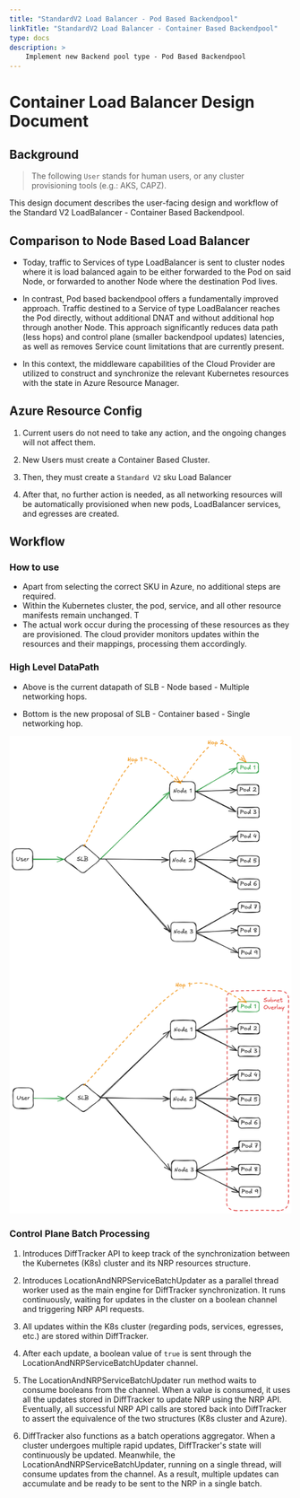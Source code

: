 ```yaml
---
title: "StandardV2 Load Balancer - Pod Based Backendpool"
linkTitle: "StandardV2 Load Balancer - Container Based Backendpool"
type: docs
description: >
    Implement new Backend pool type - Pod Based Backendpool
---
```


# Container Load Balancer Design Document

## Background

> The following `User` stands for human users, or any cluster provisioning tools (e.g.: AKS, CAPZ).

This design document describes the user-facing design and workflow of the Standard V2 LoadBalancer - Container Based Backendpool.

## Comparison to Node Based Load Balancer

- Today, traffic to Services of type LoadBalancer is sent to cluster nodes where it is load balanced again to be either forwarded to the Pod on said Node, or forwarded to another Node where the destination Pod lives.

- In contrast, Pod based backendpool offers a fundamentally improved approach. Traffic destined to a Service of type LoadBalancer reaches the Pod directly, without additional DNAT and without additional hop through another Node. This approach significantly reduces data path (less hops) and control plane (smaller backendpool updates) latencies, as well as removes Service count limitations that are currently present. 
- In this context, the middleware capabilities of the Cloud Provider are utilized to construct and synchronize the relevant Kubernetes resources with the state in Azure Resource Manager.

## Azure Resource Config

1. Current users do not need to take any action, and the ongoing changes will not affect them.

2. New Users must create a Container Based Cluster.

3. Then, they must create a `Standard V2` sku Load Balancer

4. After that, no further action is needed, as all networking resources will be automatically provisioned when new pods, LoadBalancer services, and egresses are created.

## Workflow

### How to use

- Apart from selecting the correct SKU in Azure, no additional steps are required.
- Within the Kubernetes cluster, the pod, service, and all other resource manifests remain unchanged. T
- The actual work occur during the processing of these resources as they are provisioned. The cloud provider monitors updates within the resources and their mappings, processing them accordingly.

### High Level DataPath

- Above is the current datapath of SLB - Node based - Multiple networking hops.

- Bottom is the new proposal of SLB - Container based - Single networking hop.

![SLB-CLB-DATAPATH](./slb-clb-datapath.png)

### Control Plane Batch Processing

1. Introduces DiffTracker API to keep track of the synchronization between the Kubernetes (K8s) cluster and its NRP resources structure.

2. Introduces LocationAndNRPServiceBatchUpdater as a parallel thread worker used as the main engine for DiffTracker synchronization. It runs continuously, waiting for updates in the cluster on a boolean channel and triggering NRP API requests.

3. All updates within the K8s cluster (regarding pods, services, egresses, etc.) are stored within DiffTracker.

4. After each update, a boolean value of `true` is sent through the LocationAndNRPServiceBatchUpdater channel.

5. The LocationAndNRPServiceBatchUpdater run method waits to consume booleans from the channel. When a value is consumed, it uses all the updates stored in DiffTracker to update NRP using the NRP API. Eventually, all successful NRP API calls are stored back into DiffTracker to assert the equivalence of the two structures (K8s cluster and Azure).

6. DiffTracker also functions as a batch operations aggregator. When a cluster undergoes multiple rapid updates, DiffTracker's state will continuously be updated. Meanwhile, the LocationAndNRPServiceBatchUpdater, running on a single thread, will consume updates from the channel. As a result, multiple updates can accumulate and be ready to be sent to the NRP in a single batch.

